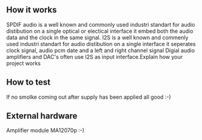 <!---

This file is used to generate your project datasheet. Please fill in the information below and delete any unused
sections.

You can also include images in this folder and reference them in the markdown. Each image must be less than
512 kb in size, and the combined size of all images must be less than 1 MB.
-->

## How it works

SPDIF audio is a well known and commonly used industri standart for audio distibution on a single optical or electical interface it embed both the audio data and the clock in the same signal.
I2S is a well known and commenly used industri standart for audio distibution on a single interface
it seperates clock signal, audio pcm date and a left and right channel signal
Digial audio amplifiers and DAC's often use I2S as input interface.Explain how your project works

## How to test

If no smolke coming out after supply has been applied all good :-)

## External hardware

Amplifier module MA12070p :-)
